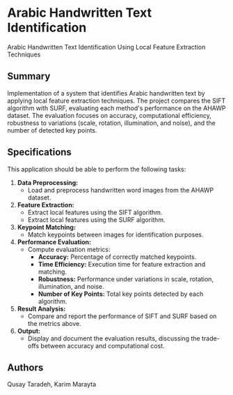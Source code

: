 # Arabic Handwritten Text Identification  
Arabic Handwritten Text Identification Using Local Feature Extraction Techniques

## Summary  
Implementation of a system that identifies Arabic handwritten text by applying local feature extraction techniques. The project compares the SIFT algorithm with SURF, evaluating each method's performance on the AHAWP dataset. The evaluation focuses on accuracy, computational efficiency, robustness to variations (scale, rotation, illumination, and noise), and the number of detected key points.

## Specifications  
This application should be able to perform the following tasks:
1. **Data Preprocessing:**  
   - Load and preprocess handwritten word images from the AHAWP dataset.
2. **Feature Extraction:**  
   - Extract local features using the SIFT algorithm.
   - Extract local features using the SURF algorithm.
3. **Keypoint Matching:**  
   - Match keypoints between images for identification purposes.
4. **Performance Evaluation:**  
   - Compute evaluation metrics:
     - **Accuracy:** Percentage of correctly matched keypoints.
     - **Time Efficiency:** Execution time for feature extraction and matching.
     - **Robustness:** Performance under variations in scale, rotation, illumination, and noise.
     - **Number of Key Points:** Total key points detected by each algorithm.
5. **Result Analysis:**  
   - Compare and report the performance of SIFT and SURF based on the metrics above.
6. **Output:**  
   - Display and document the evaluation results, discussing the trade-offs between accuracy and computational cost.

## Authors
Qusay Taradeh, Karim Marayta
